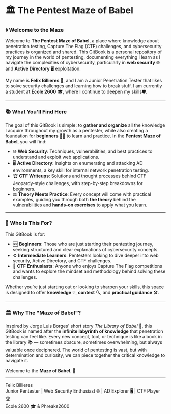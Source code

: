 # 🏛️ The Pentest Maze of Babel

### 🌀 Welcome to the Maze

Welcome to **The Pentest Maze of Babel**, a place where knowledge about penetration testing, Capture The Flag (CTF) challenges, and cybersecurity practices is organized and shared. This GitBook is a personal repository of my journey in the world of pentesting, documenting everything I learn as I navigate the complexities of cybersecurity, particularly in **web security** 🌐 and **Active Directory** 🖥️ exploitation.

My name is **Felix Billieres** 👋, and I am a Junior Penetration Tester that likes to solve security challenges and learning how to break stuff. I am currently a student at **École 2600** 🎓, where I continue to deepen my skills🛡️.

***

### 📚 What You'll Find Here

The goal of this GitBook is simple: to **gather and organize** all the knowledge I acquire throughout my growth as a pentester, while also creating a foundation for **beginners** 🧑‍💻 to learn and practice. In the **Pentest Maze of Babel**, you will find:

* 🌐 **Web Security**: Techniques, vulnerabilities, and best practices to understand and exploit web applications.
* 🖥️ **Active Directory**: Insights on enumerating and attacking AD environments, a key skill for internal network penetration testing.
* 🏆 **CTF Writeups**: Solutions and thought processes behind CTF Jeopardy-style challenges, with step-by-step breakdowns for beginners.
* ⚖️ **Theory Meets Practice**: Every concept will come with practical examples, guiding you through both **the theory** behind the vulnerabilities and **hands-on exercises** to apply what you learn.

***

### 👥 Who Is This For?

This GitBook is for:

* 🆕 **Beginners**: Those who are just starting their pentesting journey, seeking structured and clear explanations of cybersecurity concepts.
* ⚙️ **Intermediate Learners**: Pentesters looking to dive deeper into web security, Active Directory, and CTF challenges.
* 🧩 **CTF Enthusiasts**: Anyone who enjoys Capture The Flag competitions and wants to explore the mindset and methodology behind solving these challenges.

Whether you’re just starting out or looking to sharpen your skills, this space is designed to offer **knowledge** 💡, **context** 🔍, and **practical guidance** 🛠️.

***

### 🏛️ Why The "Maze of Babel"?

Inspired by Jorge Luis Borges' short story _The Library of Babel_ 📖, this GitBook is named after the **infinite labyrinth of knowledge** that penetration testing can feel like. Every new concept, tool, or technique is like a book in the library 📚 — sometimes obscure, sometimes overwhelming, but always valuable once deciphered. The world of pentesting is vast, but with determination and curiosity, we can piece together the critical knowledge to navigate it.

Welcome to the **Maze of Babel**. 🚀

***

Felix Billieres\
Junior Pentester | Web Security Enthusiast 🌐 | AD Explorer 🖥️ | CTF Player 🏆\
École 2600 🎓 & Phreaks2600
